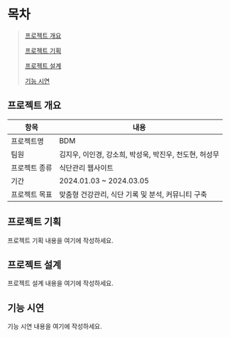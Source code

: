 # 목차

>  [프로젝트 개요](#프로젝트-개요)
> 
>  [프로젝트 기획](#프로젝트-기획)
> 
>  [프로젝트 설계](#프로젝트-설계)
> 
>  [기능 시연](#기능-시연)

## 프로젝트 개요

| 항목          | 내용                                      |
|--------------|------------------------------------------|
| 프로젝트명   | BDM                                      |
| 팀원         | 김지우, 이인경, 강소희, 박성욱, 박진우, 천도현, 허성무 |
| 프로젝트 종류| 식단관리 웹사이트                         |
| 기간         | 2024.01.03 ~ 2024.03.05                  |
| 프로젝트 목표| 맞춤형 건강관리, 식단 기록 및 분석, 커뮤니티 구축 |




## 프로젝트 기획

프로젝트 기획 내용을 여기에 작성하세요.

## 프로젝트 설계

프로젝트 설계 내용을 여기에 작성하세요.

## 기능 시연

기능 시연 내용을 여기에 작성하세요.

